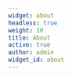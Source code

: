 ```yaml
---
widget: about
headless: true
weight: 10
title: About
active: true
author: admin
widget_id: about
---
```

